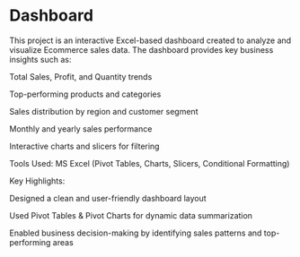# Dashboard
This project is an interactive Excel-based dashboard created to analyze and visualize Ecommerce sales data.
The dashboard provides key business insights such as:

Total Sales, Profit, and Quantity trends

Top-performing products and categories

Sales distribution by region and customer segment

Monthly and yearly sales performance

Interactive charts and slicers for filtering

Tools Used: MS Excel (Pivot Tables, Charts, Slicers, Conditional Formatting)

Key Highlights:

Designed a clean and user-friendly dashboard layout

Used Pivot Tables & Pivot Charts for dynamic data summarization

Enabled business decision-making by identifying sales patterns and top-performing areas
